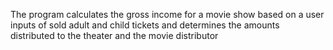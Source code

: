 The program calculates the gross income for a movie show 
based on a user inputs of sold adult and child tickets and 
determines the amounts distributed to the theater and the movie distributor

